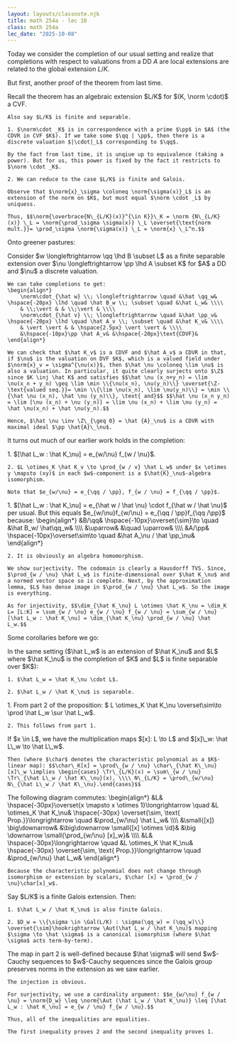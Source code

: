 ```yaml
---
layout: layouts/classnote.njk
title: math 254a - lec 18
class: math 254a
lec_date: "2025-10-08"
---
```


Today we consider the completion of our usual setting and realize that completions with respect to valuations from a DD $A$ are local extensions are related to the global extension $L/K$.

But first, another proof of the theorem from last time.

<div class = "subthm-box" type = "proof">
    Recall the theorem has an algebraic extension $L/K$ for $(K, \norm \cdot)$ a CVF.

    Also say $L/K$ is finite and separable.
    
    1. $\norm\cdot _K$ is in correspondence with a prime $\pp$ in $A$ (the CDVR in CVF $K$). If we take some $\qq | \pp$, then there is a discrete valuation $|\cdot|_L$ corresponding to $\qq$.
    
    By the fact from last time, it is unqiue up to equivalence (taking a power). But for us, this power is fixed by the fact it restricts to $\norm \cdot _K$.

    2. We can reduce to the case $L/K$ is finite and Galois.

    Observe that $\norm{x}_\sigma \coloneq \norm{\sigma(x)}_L$ is an extension of the norm on $K$, but must equal $\norm \cdot _L$ by uniquess.

    Thus, $$\norm{\overbrace{N\_{L/K}(x)}^{\in K}}\_K = \norm {N\_{L/K}(x)} \_L = \norm{\prod_\sigma \sigma(x)} \_L \overset{\text{norm mult.}}= \prod_\sigma \norm{\sigma(x)} \_L = \norm{x} \_L^n.$$
</div>

Onto greener pastures:

<div class = "subthm-box" type = "setting">
    Consider $w \longleftrightarrow \qq \lhd B \subset L$ as a finite separable extension over $\nu \longleftrightarrow \pp \lhd A \subset K$ for $A$ a DD and $\nu$ a discrete valuation.

    We can take completions to get:
    \begin{align*}
        \norm\cdot_{\hat w} \\; \longleftrightarrow \quad &\hat \qq_w& \hspace{-20px} \lhd \quad \hat B_w \\; \subset \quad &\hat L_w& \\\\
        & \\;\vert & & \\;\vert & \\\\
        \norm\cdot_{\hat v} \\; \longleftrightarrow \quad &\hat \pp_v& \hspace{-20px} \lhd \quad \hat A_v \\; \subset \quad &\hat K_v& \\\\
        & \vert \vert & & \hspace{2.5px} \vert \vert & \\\\
        &\hspace{-10px}\pp \hat A_v& &\hspace{-20px}\text{CDVF}&
    \end{align*}

    We can check that $\hat K_v$ is a CDVF and $\hat A_v$ a CDVR in that, if $\nu$ is the valuation on DVF $K$, which is a valued field under $\norm{x}_v = \sigma^{\nu(x)}$, then $\hat \nu \coloneq \lim \nu$ is also a valuation. In particular, it quite clearly surjects onto $\Z$ since $K \inj \hat K$ and satisfies $$\hat \nu (x_n+y_n) = \lim \nu(x_n + y_n) \geq \lim \min \\{\nu(x_n), \nu(y_n)\\} \overset{\Z-\text{valued seq.}}= \min \\{\lim \nu(x_n), \lim \nu(y_n)\\} = \min \\{\hat \nu (x_n), \hat \nu (y_n)\\}, \text{ and}$$ $$\hat \nu (x_n y_n) = \lim [\nu (x_n) + \nu (y_n)] = \lim \nu (x_n) + \lim \nu (y_n) = \hat \nu(x_n) + \hat \nu(y_n).$$

    Hence, $\hat \nu \inv \Z\_{\geq 0} = \hat {A}_\nu$ is a CDVR with maximal ideal $\pp \hat{A}\_\nu$.
</div>

It turns out much of our earlier work holds in the completion:

<div class = "subthm-box" type = "prop">
    1. $[\hat L_w : \hat K_\nu] = e_{w/\nu} f_{w / \nu}$.

    2. $L \otimes_K \hat K_v \to \prod_{w / v} \hat L_w$ under $x \otimes y \mapsto (xy)$ in each $w$-component is a $\hat{K}_\nu$-algebra isomorphism.

    Note that $e_{w/\nu} = e_{\qq / \pp}, f_{w / \nu} = f_{\qq / \pp}$.
</div>

<div class = "subthm-box" type = "proof">
    1. $[\hat L_w : \hat K_\nu] = e_{\hat w / \hat \nu} \cdot f_{\hat w / \hat \nu}$ per usual. But this equals $e_{w/\nu}f_{w/\nu} = e_{\qq / \pp}f_{\qq /\pp}$ because:
    \begin{align*}
        &B/\qq& \hspace{-10px}\overset{\sim}\to \quad &\hat B_w/ \hat\qq_w& \\\\
        &\uparrow& &\quad \uparrow& \\\\
        &A/\pp& \hspace{-10px}\overset\sim\to \quad &\hat A_\nu / \hat \pp_\nu&
    \end{align*}

    2. It is obviously an algebra homomorphism.
    
    We show surjectivity. The codomain is clearly a Hausdorff TVS. Since, $\prod_{w / \nu} \hat L_w$ is finite-dimensional over $\hat K_\nu$ and a normed vector space so is complete. Next, by the approximation lemma, $L$ has dense image in $\prod_{w / \nu} \hat L_w$. So the image is everything.

    As for injectivity, $$\dim_{\hat K_\nu} L \otimes \hat K_\nu = \dim_K L= [L:K] = \sum_{w / \nu} e_{w / \nu} f_{w / \nu} = \sum_{w / \nu} [\hat L_w : \hat K_\nu] = \dim_{\hat K_\nu} \prod_{w / \nu} \hat L_w.$$
</div>

Some corollaries before we go:

<div class = "subthm-box" type = "cor 1">
    In the same setting ($\hat L_w$ is an extension of $\hat K_\nu$ and $L$ where $\hat K_\nu$ is the completion of $K$ and $L$ is finite separable over $K$):

    1. $\hat L_w = \hat K_\nu \cdot L$.

    2. $\hat L_w / \hat K_\nu$ is separable.
</div>

<div class = "subthm-box" type = "proof">
    1. From part 2 of the proposition: $ L \otimes_K \hat K_\nu \overset\sim\to \prod \hat L_w \sur \hat L_w$.

    2. This follows from part 1.
</div>

<div class = "subthm-box" type = "cor 2">
    If $x \in L$, we have the multiplication maps $[x]: L \to L$ and $[x]\_w: \hat L\_w \to \hat L\_w$.

    Then (where $\char$ denotes the characteristic polynomial as a $K$-linear map): $$\char\_K[x] = \prod\_{w / \nu} \char\_{\hat K\_\nu} [x]\_w \implies \begin{cases} \Tr\_{L/K}(x) = \sum\_{w / \nu} \Tr\_{\hat L\_w / \hat K\_\nu}(x), \\\\ N\_{L/K} = \prod\_{w/\nu} N\_{\hat L\_w / \hat K\_\nu}.\end{cases}$$
</div>

<div class = "subthm-box" type = "proof">
    The following diagram commutes:
    \begin{align*}
        &L& \hspace{-30px}\overset{x \mapsto x \otimes 1}\longrightarrow \quad &L \otimes_K \hat K_\nu& \hspace{-30px} \overset{\sim, \text{ Prop.}}\longrightarrow \quad &\prod_{w/\nu} \hat L_w& \\\\
        &\small{[x]} \big\downarrow& &\big\downarrow \small{[x] \otimes \id}& &\big \downarrow \small{\prod_{w/\nu} [x]_w}& \\\\
        &L& \hspace{-30px}\longrightarrow \quad &L \otimes_K \hat K_\nu& \hspace{-30px} \overset{\sim, \text{ Prop.}}\longrightarrow \quad &\prod_{w/\nu} \hat L_w&
    \end{align*}

    Because the characteristic polynomial does not change through isomorphism or extension by scalars, $\char [x] = \prod_{w / \nu}\char[x]_w$.
</div>

<div class = "subthm-box" type = "cor 3">
    Say $L/K$ is a finite Galois extension. Then:

    1. $\hat L_w / \hat K_\nu$ is also finite Galois.

    2. $D_w = \\{\sigma \in \Gal(L/K) : \sigma(\qq_w) = (\qq_w)\\} \overset{\sim}\hookrightarrow \Aut(\hat L_w / \hat K_\nu)$ mapping $\sigma \to \hat \sigma$ is a canonical isomorphism (where $\hat \sigma$ acts term-by-term).
</div>

<div class = "subthm-box" type = "proof">
    The map in part 2 is well-defined because $\hat \sigma$ will send $w$-Cauchy sequences to $w$-Cauchy sequences since the Galois group preserves norms in the extension as we saw earlier.

    The injection is obvious.

    For surjectivity, we use a cardinality argument: $$e_{w/\nu} f_{w / \nu} = \norm{D_w} \leq \norm{\Aut (\hat L_w / \hat K_\nu)} \leq [\hat L_w : \hat K_\nu] = e_{w / \nu} f_{w / \nu}.$$

    Thus, all of the inequalities are equalities.

    The first inequality proves 2 and the second inequality proves 1.
</div>